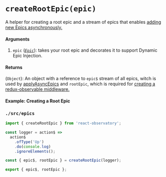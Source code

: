 # `createRootEpic(epic)`

A helper for creating a root epic and a stream of epics that enables [adding new Epics asynchronously.](https://redux-observable.js.org/docs/recipes/AddingNewEpicsAsynchronously.html)

#### Arguments

1. `epic` (*[`Epic`](https://redux-observable.js.org/docs/basics/Epics.html)*): takes your root epic and decorates it to support Dynamic Epic Injection.

#### Returns

(`Object`): An object with a reference to `epic$` stream of all epics, witch is used by [applyAsyncEpics](/docs/API-Reference/applyAsyncEpics.md) and `rootEpic`, which is required for [creating a redux-observable middleware.](https://redux-observable.js.org/docs/basics/SettingUpTheMiddleware.html)

#### Example: Creating a Root Epic

### `./src/epics`

```js
import { createRootEpic } from 'react-observatory';

const logger = action$ =>
  action$
    .ofType('Up')
    .do(console.log)
    .ignoreElements();

const { epic$, rootEpic } = createRootEpic(logger);

export { epic$, rootEpic };
```



